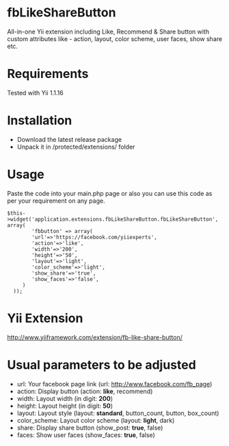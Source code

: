 # fbLikeShareButton

All-in-one Yii extension including Like, Recommend & Share button with custom attributes like - action, layout, color scheme, user faces, show share etc.


# Requirements

Tested with Yii 1.1.16


# Installation

- Download the latest release package
- Unpack it in /protected/extensions/ folder


# Usage

Paste the code into your main.php page or also you can use this code as per your requirement on any page.

~~~
$this->widget('application.extensions.fbLikeShareButton.fbLikeShareButton', array(
        'fbbutton' => array(
		'url'=>'https://facebook.com/yiiexperts',
		'action'=>'like',
		'width'=>'200',
		'height'=>'50',
		'layout'=>'light',
		'color_scheme'=>'light', 
		'show_share'=>'true',
		'show_faces'=>'false',
	 )
  ));
~~~


# Yii Extension

http://www.yiiframework.com/extension/fb-like-share-button/



# Usual parameters to be adjusted

- url: Your facebook page link (url: http://www.facebook.com/fb_page)
- action: Display button (action: **like**, recommend)
- width: Layout width (in digit: **200**)
- height: Layout height (in digit: **50**)
- layout: Layout style (layout: **standard**, button_count, button, box_count)
- color_scheme: Layout color scheme (layout: **light**, dark)
- share: Display share button (show_post: **true**, false)
- faces: Show user faces (show_faces: **true**, false)

